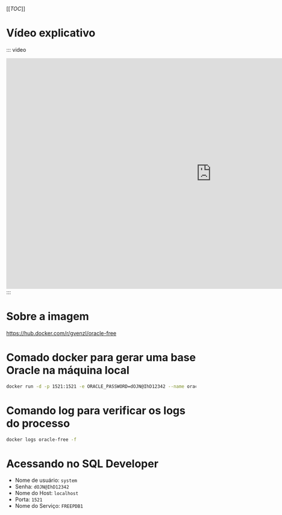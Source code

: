 [[_TOC_]]

# Vídeo explicativo
::: video
<iframe width="1088" height="612" src="https://www.youtube.com/embed/fOsp_IRoWTc" title="Oracle: Trabalhe com Oracle gratuitamente na sua máquina local" frameborder="0" allow="accelerometer; autoplay; clipboard-write; encrypted-media; gyroscope; picture-in-picture; web-share" referrerpolicy="strict-origin-when-cross-origin" allowfullscreen></iframe>
:::

# Sobre a imagem
https://hub.docker.com/r/gvenzl/oracle-free

# Comado docker para gerar uma base Oracle na máquina local
```bash
docker run -d -p 1521:1521 -e ORACLE_PASSWORD=dOJN@IhD12342 --name oracle-free gvenzl/oracle-free
```

# Comando log para verificar os logs do processo
```bash
docker logs oracle-free -f
```

# Acessando no SQL Developer
- Nome de usuário: `system`
- Senha: `dOJN@IhD12342`
- Nome do Host: `localhost`
- Porta: `1521`
- Nome do Serviço: `FREEPDB1`